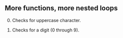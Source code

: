 ## More functions, more nested loops
0. Checks for uppercase character.

1. Checks for a digit (0 through 9).
